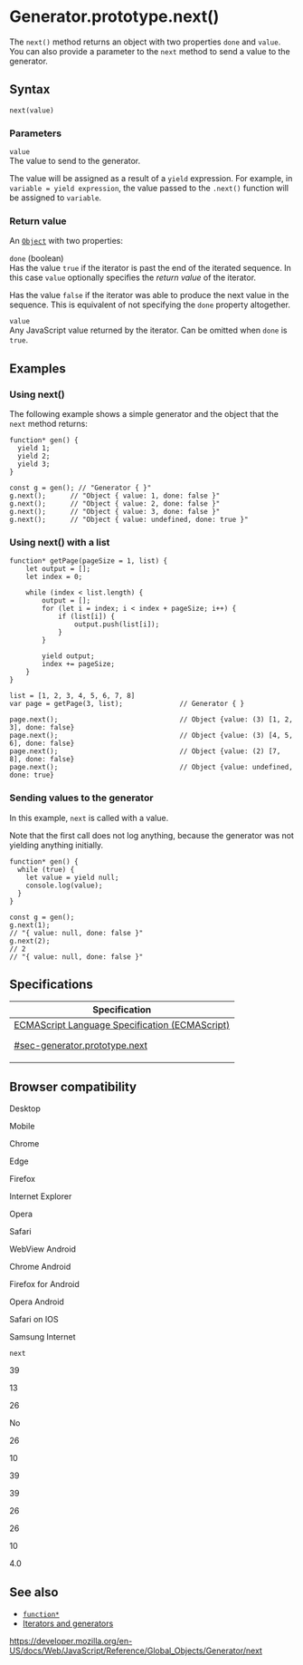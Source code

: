 # Generator.prototype.next()

The `next()` method returns an object with two properties `done` and `value`. You can also provide a parameter to the `next` method to send a value to the generator.

## Syntax

    next(value)

### Parameters

`value`  
The value to send to the generator.

The value will be assigned as a result of a `yield` expression. For example, in `variable = yield expression`, the value passed to the `.next()` function will be assigned to `variable`.

### Return value

An [`Object`](../object) with two properties:

`done` (boolean)  
Has the value `true` if the iterator is past the end of the iterated sequence. In this case `value` optionally specifies the _return value_ of the iterator.

Has the value `false` if the iterator was able to produce the next value in the sequence. This is equivalent of not specifying the `done` property altogether.

`value`  
Any JavaScript value returned by the iterator. Can be omitted when `done` is `true`.

## Examples

### Using next()

The following example shows a simple generator and the object that the `next` method returns:

    function* gen() {
      yield 1;
      yield 2;
      yield 3;
    }

    const g = gen(); // "Generator { }"
    g.next();      // "Object { value: 1, done: false }"
    g.next();      // "Object { value: 2, done: false }"
    g.next();      // "Object { value: 3, done: false }"
    g.next();      // "Object { value: undefined, done: true }"

### Using next() with a list

    function* getPage(pageSize = 1, list) {
        let output = [];
        let index = 0;

        while (index < list.length) {
            output = [];
            for (let i = index; i < index + pageSize; i++) {
                if (list[i]) {
                    output.push(list[i]);
                }
            }

            yield output;
            index += pageSize;
        }
    }

    list = [1, 2, 3, 4, 5, 6, 7, 8]
    var page = getPage(3, list);              // Generator { }

    page.next();                              // Object {value: (3) [1, 2, 3], done: false}
    page.next();                              // Object {value: (3) [4, 5, 6], done: false}
    page.next();                              // Object {value: (2) [7, 8], done: false}
    page.next();                              // Object {value: undefined, done: true}

### Sending values to the generator

In this example, `next` is called with a value.

Note that the first call does not log anything, because the generator was not yielding anything initially.

    function* gen() {
      while (true) {
        let value = yield null;
        console.log(value);
      }
    }

    const g = gen();
    g.next(1);
    // "{ value: null, done: false }"
    g.next(2);
    // 2
    // "{ value: null, done: false }"

## Specifications

<table><thead><tr class="header"><th>Specification</th></tr></thead><tbody><tr class="odd"><td><a href="https://tc39.es/ecma262/#sec-generator.prototype.next">ECMAScript Language Specification (ECMAScript) 
<br/>

<span class="small">#sec-generator.prototype.next</span></a></td></tr></tbody></table>

## Browser compatibility

Desktop

Mobile

Chrome

Edge

Firefox

Internet Explorer

Opera

Safari

WebView Android

Chrome Android

Firefox for Android

Opera Android

Safari on IOS

Samsung Internet

`next`

39

13

26

No

26

10

39

39

26

26

10

4.0

## See also

-   [`function*`](../../statements/function*)
-   [Iterators and generators](https://developer.mozilla.org/en-US/docs/Web/JavaScript/Guide/Iterators_and_Generators)

<a href="https://developer.mozilla.org/en-US/docs/Web/JavaScript/Reference/Global_Objects/Generator/next" class="_attribution-link">https://developer.mozilla.org/en-US/docs/Web/JavaScript/Reference/Global_Objects/Generator/next</a>
